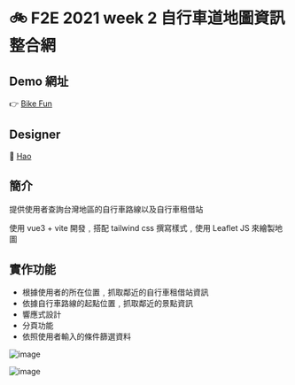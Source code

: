 # 🚲 F2E 2021 week 2 自行車道地圖資訊整合網

## Demo 網址

👉 [Bike Fun](https://changchiao.github.io/vue_youbike/#/)

## Designer

👏 [Hao](https://2021.thef2e.com/users/6296427084285739688)

## 簡介

提供使用者查詢台灣地區的自行車路線以及自行車租借站

使用 vue3 + vite 開發﹐搭配 tailwind css 撰寫樣式﹐使用 Leaflet JS 來繪製地圖

## 實作功能

-   根據使用者的所在位置﹐抓取鄰近的自行車租借站資訊
-   依據自行車路線的起點位置﹐抓取鄰近的景點資訊
-   響應式設計
-   分頁功能
-   依照使用者輸入的條件篩選資料


![image](https://user-images.githubusercontent.com/24662856/161191884-f1334388-05e0-4891-bdb0-f62c160da1ce.png)

![image](https://user-images.githubusercontent.com/24662856/161191852-aadec538-87df-448b-a7a7-51314d792760.png)
